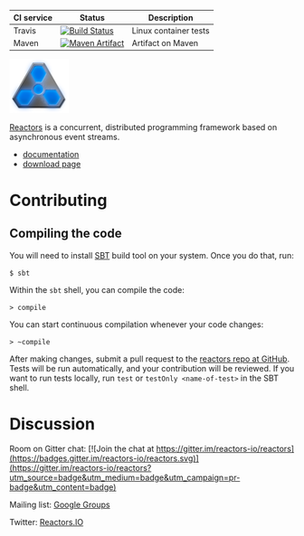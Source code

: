 CI service | Status | Description
-----------|--------|------------
Travis | [![Build Status](https://travis-ci.org/reactors-io/reactors.png?branch=master)](https://travis-ci.org/reactors-io/reactors) | Linux container tests
Maven | [![Maven Artifact](https://img.shields.io/maven-central/v/com.storm-enroute/reactors_2.11.svg)](http://mvnrepository.com/artifact/com.storm-enroute/reactors_2.11/0.6) | Artifact on Maven

<img src='reactress-title-96.png'></img>

[Reactors](http://reactors.io) is a concurrent, distributed programming framework based
on asynchronous event streams.

- [documentation](http://reactors.io/learn/)
- [download page](http://reactors.io/download/)

# Contributing

## Compiling the code

You will need to install [SBT](www.scala-sbt.org) build tool on your system.
Once you do that, run:

```
$ sbt
```

Within the `sbt` shell, you can compile the code:

```
> compile
```

You can start continuous compilation whenever your code changes:

```
> ~compile
```

After making changes, submit a pull request to the
[reactors repo at GitHub](https://github.com/reactors-io/reactors).
Tests will be run automatically, and your contribution will be reviewed.
If you want to run tests locally, run `test` or `testOnly <name-of-test>`
in the SBT shell.


# Discussion

Room on Gitter chat: [![Join the chat at https://gitter.im/reactors-io/reactors](https://badges.gitter.im/reactors-io/reactors.svg)](https://gitter.im/reactors-io/reactors?utm_source=badge&utm_medium=badge&utm_campaign=pr-badge&utm_content=badge)

Mailing list: [Google Groups](https://groups.google.com/forum/#!forum/reactors-io)

Twitter: [Reactors.IO](https://twitter.com/reactors_io)
